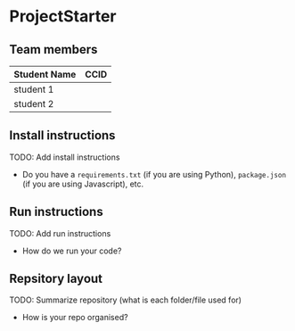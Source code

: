 # ProjectStarter

## Team members

|Student Name| CCID |
|------------|------|
|student 1   |      |
|student 2   |      |

## Install instructions
TODO: Add install instructions
- Do you have a `requirements.txt` (if you are using Python), `package.json` (if you are using Javascript), etc.

## Run instructions
TODO: Add run instructions
- How do we run your code?

## Repsitory layout
TODO: Summarize repository (what is each folder/file used for)
- How is your repo organised?

